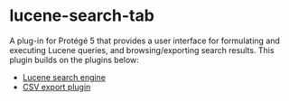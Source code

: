 # lucene-search-tab

A plug-in for Protégé 5 that provides a user interface for formulating and executing Lucene queries, and browsing/exporting search results. This plugin builds on the plugins below:
* [Lucene search engine](https://github.com/protegeproject/lucene-search-plugin)
* [CSV export plugin](https://github.com/protegeproject/csv-export-plugin)
